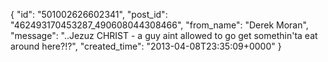  {
   "id": "501002626602341",
   "post_id": "462493170453287_490608044308466",
   "from_name": "Derek Moran",
   "message": "..Jezuz CHRIST - a guy aint allowed to go get somethin'ta eat around here?!?",
   "created_time": "2013-04-08T23:35:09+0000"
 }
